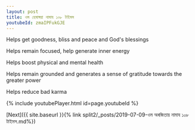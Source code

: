 ```yaml
---
layout: post
title: ওম হেমাঙ্গয়া নামায ১০৮ টাইমস
youtubeId: zmaIPFukGJE
---
```

 
 
Helps get goodness, bliss and peace and God's blessings
 
Helps remain focused, help generate inner energy 
 
Helps boost physical and mental health 
 
Helps remain grounded and generates a sense of gratitude towards the greater power 
 
Helps reduce bad karma
 
 
 
 


{% include youtubePlayer.html id=page.youtubeId %}
 
[Next]({{ site.baseurl }}{% link  split2/_posts/2019-07-09-ওম অৰজিতায় নামায ১০৮ টাইমস.md%})
 
